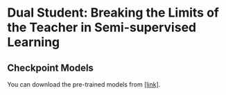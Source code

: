 # Dual Student: Breaking the Limits of the Teacher in Semi-supervised Learning


## Checkpoint Models
You can download the pre-trained models from [[link]](https://drive.google.com/drive/folders/1AjGfiw7U8grEhNBZVHXlk0h1W_u7sVKs?usp=sharing).
